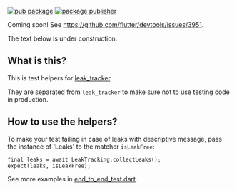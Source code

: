 [![pub package](https://img.shields.io/pub/v/leak_tracker_testing.svg)](https://pub.dev/packages/leak_tracker_testing)
[![package publisher](https://img.shields.io/pub/publisher/leak_tracker_testing.svg)](https://pub.dev/packages/leak_tracker_testing/publisher)

Coming soon! See https://github.com/flutter/devtools/issues/3951.

The text below is under construction.

## What is this?

This is test helpers for [leak_tracker](https://pub.dev/packages/leak_tracker).

They are separated from `leak_tracker` to make sure not to use
testing code in production.

## How to use the helpers?

To make your test failing in case of leaks with descriptive message, pass the instance of 'Leaks' to the matcher `isLeakFree`:

```
final leaks = await LeakTracking.collectLeaks();
expect(leaks, isLeakFree);
```

See more examples in [end_to_end_test.dart](https://github.com/dart-lang/leak_tracker/blob/main/pkgs/leak_tracker/test/tests/leak_tracking/end_to_end_test.dart).
